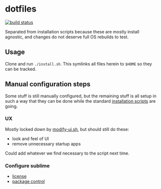 # dotfiles
[![build status](https://secure.travis-ci.org/clux/dotfiles.svg)](http://travis-ci.org/clux/dotfiles)

Separated from installation scripts because these are mostly install agnostic, and changes do not deserve full OS rebuilds to test.

## Usage
Clone and run `./install.sh`. This symlinks all files herein to `$HOME` so they can be tracked.

## Manual configuration steps
Some stuff is still manually configured, but the remaining stuff is all setup in such a way that they can be done while the standard [installation scripts](https://github.com/clux/dotclux) are going.

### UX
Mostly locked down by [modify-ui.sh](./modify-ui.sh), but should still do these:

- look and feel of UI
- remove unnecessary startup apps

Could add whatever we find necessary to the script next time.

### Configure sublime

- [license](https://mail.google.com/mail/u/0/#search/sublime+license/13a942d72a211e81)
- [package control](https://packagecontrol.io/installation)
